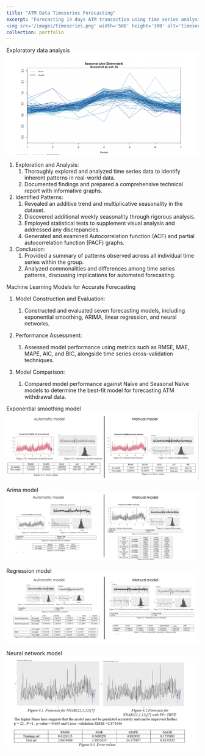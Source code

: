 ```yaml
---
title: "ATM Data Timeseries Forecasting"
excerpt: "Forecasting 14 days ATM transaction using time series analysis 
<img src='/images/timeseries.png' width='580' height='300' alt='timeseries Image'>"
collection: portfolio
---
```

Exploratory data analysis 
<br/><img src='/images/seasonal.png'>
1. Exploration and Analysis:
    1. Thoroughly explored and analyzed time series data to identify inherent patterns in real-world data.
    2. Documented findings and prepared a comprehensive technical report with informative graphs.
2. Identified Patterns:
    1. Revealed an additive trend and multiplicative seasonality in the dataset.
    2. Discovered additional weekly seasonality through rigorous analysis.
    3. Employed statistical tests to supplement visual analysis and addressed any discrepancies.
    4. Generated and examined Autocorrelation function (ACF) and partial autocorrelation function (PACF) graphs.
3. Conclusion:
    1. Provided a summary of patterns observed across all individual time series within the group.
    2. Analyzed commonalities and differences among time series patterns, discussing implications for automated forecasting.

Machine Learning Models for Accurate Forecasting

1. Model Construction and Evaluation:
    1. Constructed and evaluated seven forecasting models, including exponential smoothing, ARIMA, linear regression, and neural networks.

2. Performance Assessment:
    1. Assessed model performance using metrics such as RMSE, MAE, MAPE, AIC, and BIC, alongside time series cross-validation techniques.

3. Model Comparison:
    1. Compared model performance against Naïve and Seasonal Naïve models to determine the best-fit model for forecasting ATM withdrawal data.
    
Exponential smoothing model
<br/><img src='/images/es.png'>

Arima model
<br/><img src='/images/arima.png'>

Regression model
<br/><img src='/images/regression.png'>

Neural network model
<br/><img src='/images/neural.png'>